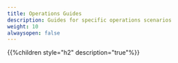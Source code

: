 ```yaml
---
title: Operations Guides
description: Guides for specific operations scenarios
weight: 10
alwaysopen: false
---
```


{{%children style="h2" description="true"%}}
